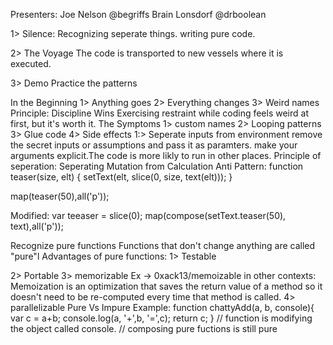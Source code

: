 Presenters: Joe Nelson @begriffs
Brain Lonsdorf @drboolean

1> Silence: Recognizing seperate things.
writing pure code.

2> The Voyage
The code is transported to new vessels where it is executed.

3> Demo
Practice the patterns

In the Beginning
1> Anything goes
2> Everything changes
3> Weird names
Principle:
Discipline Wins
  Exercising restraint while coding feels weird at first, but it's worth it.
The Symptoms
1> custom names
2> Looping patterns
3> Glue code
4> Side effects
1:> Seperate inputs from environment
remove the secret inputs or assumptions and pass it as paramters.
make your arguments explicit.The code is more likly to run in other places.
Principle of seperation:
Seperating Mutation from Calculation
Anti Pattern:
function teaser(size, elt)
{
  setText(elt, slice(0, size, text(elt)));
  }

map(teaser(50),all('p'));

Modified:
var teeaser = slice(0);
map(compose(setText.teaser(50), text),all('p'));

Recognize pure functions
Functions that don't change anything are called "pure"l
Advantages of pure functions:
1> Testable

2> Portable
3> memorizable Ex -> 0xack13/memoizable
in other contexts: Memoization is an optimization that saves the return value of
a method so it doesn't need to be re-computed every time that method is called.
4> parallelizable
Pure Vs Impure
Example:
function chattyAdd(a, b, console){
 var c = a+b;
 console.log(a, '+',b, '=',c);
 return c;
  }
  // function is modifying the object called console.
  // composing pure fuctions is still pure

